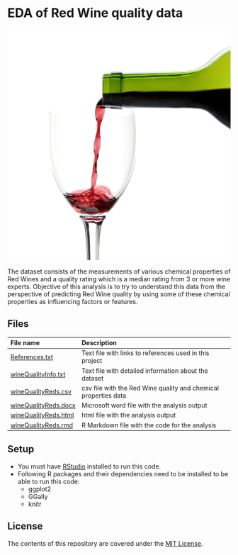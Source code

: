 # EDA of Red Wine quality data

![](proj_img.jpg)

The dataset consists of the measurements of various chemical properties of Red Wines and a quality rating which is a median rating from 3 or more wine experts. Objective of this analysis is to try to understand this data from the perspective of predicting Red Wine quality by using some of these chemical properties as influencing factors or features.

## Files

| File name | Description |
| :--- | :--- |
| [References.txt](References.txt) | Text file with links to references used in this project |
| [wineQualityInfo.txt](wineQualityInfo.txt) | Text file with detailed information about the dataset |
| [wineQualityReds.csv](wineQualityReds.csv) | csv file with the Red Wine quality and chemical properties data |
| [wineQualityReds.docx](wineQualityReds.docx) | Microsoft word file with the analysis output |
| [wineQualityReds.html](wineQualityReds.html) | html file with the analysis output |
| [wineQualityReds.rmd](wineQualityReds.rmd) | R Markdown file with the code for the analysis |

## Setup

- You must have [RStudio](https://www.rstudio.com/) installed to run this code.
- Following R packages and their dependencies need to be installed to be able to run this code:
  * ggplot2
  * GGally
  * knitr

## License

The contents of this repository are covered under the [MIT License](LICENSE).
